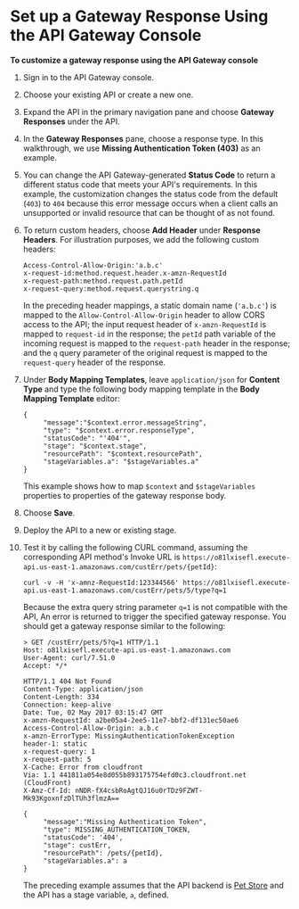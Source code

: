 # Set up a Gateway Response Using the API Gateway Console<a name="set-up-gateway-response-using-the-console"></a>

**To customize a gateway response using the API Gateway console**

1. Sign in to the API Gateway console\.

1. Choose your existing API or create a new one\.

1. Expand the API in the primary navigation pane and choose **Gateway Responses** under the API\. 

1. In the **Gateway Responses** pane, choose a response type\. In this walkthrough, we use **Missing Authentication Token \(403\)** as an example\. 

1. You can change the API Gateway\-generated **Status Code** to return a different status code that meets your API's requirements\. In this example, the customization changes the status code from the default \(`403`\) to `404` because this error message occurs when a client calls an unsupported or invalid resource that can be thought of as not found\.

1. To return custom headers, choose **Add Header** under **Response Headers**\. For illustration purposes, we add the following custom headers: 

   ```
   Access-Control-Allow-Origin:'a.b.c'
   x-request-id:method.request.header.x-amzn-RequestId
   x-request-path:method.request.path.petId
   x-request-query:method.request.querystring.q
   ```

   In the preceding header mappings, a static domain name \(`'a.b.c'`\) is mapped to the `Allow-Control-Allow-Origin` header to allow CORS access to the API; the input request header of `x-amzn-RequestId` is mapped to `request-id` in the response; the `petId` path variable of the incoming request is mapped to the `request-path` header in the response; and the `q` query parameter of the original request is mapped to the `request-query` header of the response\.

1. Under **Body Mapping Templates**, leave `application/json` for **Content Type** and type the following body mapping template in the **Body Mapping Template** editor:

   ```
   {
        "message":"$context.error.messageString",
        "type": "$context.error.responseType",
        "statusCode": "'404'",
        "stage": "$context.stage",
        "resourcePath": "$context.resourcePath",
        "stageVariables.a": "$stageVariables.a"
   }
   ```

   This example shows how to map `$context` and `$stageVariables` properties to properties of the gateway response body\.

1. Choose **Save**\.

1. Deploy the API to a new or existing stage\.

1. Test it by calling the following CURL command, assuming the corresponding API method's Invoke URL is `https://o81lxisefl.execute-api.us-east-1.amazonaws.com/custErr/pets/{petId}`:

   ```
   curl -v -H 'x-amnz-RequestId:123344566' https://o81lxisefl.execute-api.us-east-1.amazonaws.com/custErr/pets/5/type?q=1
   ```

   Because the extra query string parameter `q=1` is not compatible with the API, An error is returned to trigger the specified gateway response\. You should get a gateway response similar to the following:

   ```
   > GET /custErr/pets/5?q=1 HTTP/1.1
   Host: o81lxisefl.execute-api.us-east-1.amazonaws.com
   User-Agent: curl/7.51.0
   Accept: */*
    
   HTTP/1.1 404 Not Found
   Content-Type: application/json
   Content-Length: 334
   Connection: keep-alive
   Date: Tue, 02 May 2017 03:15:47 GMT
   x-amzn-RequestId: a2be05a4-2ee5-11e7-bbf2-df131ec50ae6
   Access-Control-Allow-Origin: a.b.c
   x-amzn-ErrorType: MissingAuthenticationTokenException
   header-1: static
   x-request-query: 1
   x-request-path: 5
   X-Cache: Error from cloudfront
   Via: 1.1 441811a054e8d055b893175754efd0c3.cloudfront.net (CloudFront)
   X-Amz-Cf-Id: nNDR-fX4csbRoAgtQJ16u0rTDz9FZWT-Mk93KgoxnfzDlTUh3flmzA==
    
   {
        "message":"Missing Authentication Token",
        "type": MISSING_AUTHENTICATION_TOKEN,
        "statusCode": '404',
        "stage": custErr,
        "resourcePath": /pets/{petId},
        "stageVariables.a": a
   }
   ```

   The preceding example assumes that the API backend is [Pet Store](http://petstore-demo-endpoint.execute-api.com/petstore/pets) and the API has a stage variable, `a`, defined\.